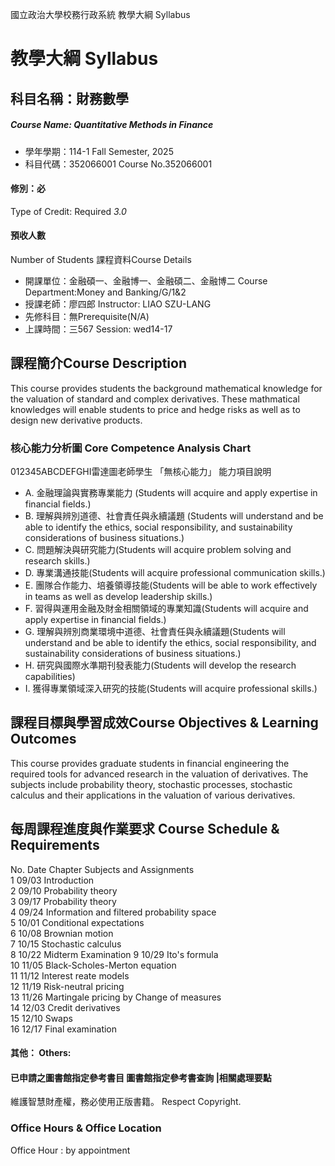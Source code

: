 國立政治大學校務行政系統 教學大綱 Syllabus
# 教學大綱 Syllabus
##  科目名稱：財務數學
#####  Course Name: Quantitative Methods in Finance
  * 學年學期：114-1 Fall Semester, 2025 
  * 科目代碼：352066001 Course No.352066001
#### 修別：必
Type of Credit: Required 
_3.0_
#### 預收人數
Number of Students
課程資料Course Details
  * 開課單位：金融碩一、金融博一、金融碩二、金融博二 Course Department:Money and Banking/G/1&2 
  * 授課老師：廖四郎 Instructor: LIAO SZU-LANG 
  * 先修科目：無Prerequisite(N/A)
  * 上課時間：三567 Session: wed14-17
##  課程簡介Course Description
This course provides students the background mathematical knowledge for the valuation of standard and complex derivatives.
These mathmatical knowledges will enable students to price and hedge risks as well as to design new derivative products.
###  核心能力分析圖 Core Competence Analysis Chart
012345ABCDEFGHI雷達圖老師學生
「無核心能力」 
能力項目說明
  * A. 金融理論與實務專業能力 (Students will acquire and apply expertise in financial fields.)
  * B. 理解與辨別道德、社會責任與永續議題 (Students will understand and be able to identify the ethics, social responsibility, and sustainability considerations of business situations.)
  * C. 問題解決與研究能力(Students will acquire problem solving and research skills.)
  * D. 專業溝通技能(Students will acquire professional communication skills.)
  * E. 團隊合作能力、培養領導技能(Students will be able to work effectively in teams as well as develop leadership skills.)
  * F. 習得與運用金融及財金相關領域的專業知識(Students will acquire and apply expertise in financial fields.)
  * G. 理解與辨別商業環境中道德、社會責任與永續議題(Students will understand and be able to identify the ethics, social responsibility, and sustainability considerations of business situations.)
  * H. 研究與國際水準期刊發表能力(Students will develop the research capabilities)
  * I. 獲得專業領域深入研究的技能(Students will acquire professional skills.)
##  課程目標與學習成效Course Objectives & Learning Outcomes 
This course provides graduate students in financial engineering the required tools for advanced research in the valuation of derivatives.
The subjects include probability theory, stochastic processes, stochastic calculus and their applications in the valuation of various derivatives.
##  每周課程進度與作業要求 Course Schedule & Requirements
No. Date Chapter Subjects and Assignments  
1 09/03 Introduction  
2 09/10 Probability theory  
3 09/17 Probability theory  
4 09/24 Information and filtered probability space  
5 10/01 Conditional expectations  
6 10/08 Brownian motion  
7 10/15 Stochastic calculus  
8 10/22 Midterm Examination
9 10/29 Ito's formula  
10 11/05 Black-Scholes-Merton equation  
11 11/12 Interest reate models  
12 11/19 Risk-neutral pricing  
13 11/26 Martingale pricing by Change of measures  
14 12/03 Credit derivatives  
15 12/10 Swaps   
16 12/17 Final examination
####  其他： Others:
####  已申請之圖書館指定參考書目  圖書館指定參考書查詢 |相關處理要點
維護智慧財產權，務必使用正版書籍。 Respect Copyright.
### Office Hours & Office Location
Office Hour : by appointment